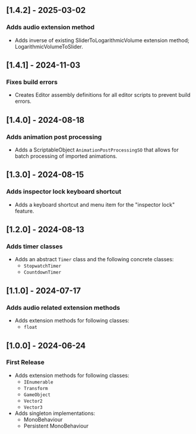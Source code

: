 ## [1.4.2] - 2025-03-02
### Adds audio extension method
- Adds inverse of existing SliderToLogarithmicVolume extension method; LogarithmicVolumeToSlider.

## [1.4.1] - 2024-11-03
### Fixes build errors
- Creates Editor assembly definitions for all editor scripts to prevent build errors.

## [1.4.0] - 2024-08-18
### Adds animation post processing
- Adds a ScriptableObject `AnimationPostProcessingSO` that allows for batch processing of imported animations.

## [1.3.0] - 2024-08-15
### Adds inspector lock keyboard shortcut
- Adds a keyboard shortcut and menu item for the "inspector lock" feature.

## [1.2.0] - 2024-08-13
### Adds timer classes
- Adds an abstract `Timer` class and the following concrete classes:
  - `StopwatchTimer`
  - `CountdownTimer`

## [1.1.0] - 2024-07-17
### Adds audio related extension methods
- Adds extension methods for following classes:
  - `float`

## [1.0.0] - 2024-06-24
### First Release
- Adds extension methods for following classes:
  - `IEnumerable`
  - `Transform`
  - `GameObject`
  - `Vector2`
  - `Vector3`
- Adds singleton implementations:
  - MonoBehaviour
  - Persistent MonoBehaviour
